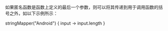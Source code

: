 如果匿名函数是函数上定义的最后一个参数，则可以将其传递到用于调用函数的括号之外，如以下示例所示：

stringMapper("Android") { input ->
    input.length
}